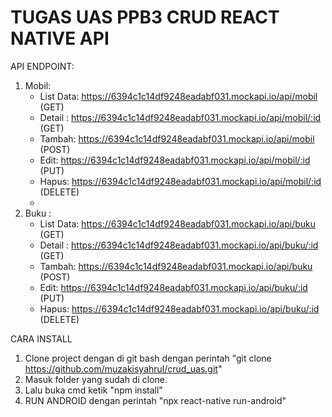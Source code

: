 # TUGAS UAS PPB3 CRUD REACT NATIVE API

API ENDPOINT:
1. Mobil:
   - List Data: https://6394c1c14df9248eadabf031.mockapi.io/api/mobil (GET)
   - Detail : https://6394c1c14df9248eadabf031.mockapi.io/api/mobil/:id (GET)
   - Tambah: https://6394c1c14df9248eadabf031.mockapi.io/api/mobil (POST)
   - Edit: https://6394c1c14df9248eadabf031.mockapi.io/api/mobil/:id (PUT)
   - Hapus: https://6394c1c14df9248eadabf031.mockapi.io/api/mobil/:id (DELETE)
   -
2. Buku : 
   - List Data: https://6394c1c14df9248eadabf031.mockapi.io/api/buku (GET)
   - Detail : https://6394c1c14df9248eadabf031.mockapi.io/api/buku/:id (GET)
   - Tambah: https://6394c1c14df9248eadabf031.mockapi.io/api/buku (POST)
   - Edit: https://6394c1c14df9248eadabf031.mockapi.io/api/buku/:id (PUT)
   - Hapus: https://6394c1c14df9248eadabf031.mockapi.io/api/buku/:id (DELETE)
   
   
 CARA INSTALL
 1. Clone project dengan di git bash dengan perintah "git clone https://github.com/muzakisyahrul/crud_uas.git"
 2. Masuk folder yang sudah di clone.
 3. Lalu buka cmd ketik "npm install"
 4. RUN ANDROID dengan perintah "npx react-native run-android"
 
